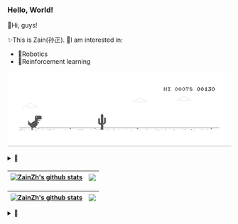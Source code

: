 ### Hello, World!
👋Hi, guys! 

✨This is Zain(孙正).
🤔I am interested in:
- 🤖️Robotics 
- 🧠Reinforcement learning


![Dino](https://raw.githubusercontent.com/praveenscience/praveenscience/master/dino.gif)

<details>
<summary>🌱</summary>
<pre><code>

<!--START_SECTION:waka-->
**I'm an Early 🐤** 

```text
🌞 Morning    46 commits     ██░░░░░░░░░░░░░░░░░░░░░░░   9.56% 
🌆 Daytime    257 commits    █████████████░░░░░░░░░░░░   53.43% 
🌃 Evening    169 commits    ████████░░░░░░░░░░░░░░░░░   35.14% 
🌙 Night      9 commits      ░░░░░░░░░░░░░░░░░░░░░░░░░   1.87%

```
📅 **I'm Most Productive on Thursday** 

```text
Monday       79 commits     ████░░░░░░░░░░░░░░░░░░░░░   16.42% 
Tuesday      57 commits     ███░░░░░░░░░░░░░░░░░░░░░░   11.85% 
Wednesday    102 commits    █████░░░░░░░░░░░░░░░░░░░░   21.21% 
Thursday     128 commits    ██████░░░░░░░░░░░░░░░░░░░   26.61% 
Friday       80 commits     ████░░░░░░░░░░░░░░░░░░░░░   16.63% 
Saturday     22 commits     █░░░░░░░░░░░░░░░░░░░░░░░░   4.57% 
Sunday       13 commits     ░░░░░░░░░░░░░░░░░░░░░░░░░   2.7%

```


📊 **This Week I Spent My Time On** 

```text
⌚︎ Time Zone: Asia/Shanghai

💬 Programming Languages: 
Python                   22 hrs 11 mins      ██████████████████████░░░   90.13% 
YAML                     1 hr 19 mins        █░░░░░░░░░░░░░░░░░░░░░░░░   5.36% 
JSON                     43 mins             ░░░░░░░░░░░░░░░░░░░░░░░░░   2.97% 
Cython                   7 mins              ░░░░░░░░░░░░░░░░░░░░░░░░░   0.53% 
Shell Script             7 mins              ░░░░░░░░░░░░░░░░░░░░░░░░░   0.49%

🔥 Editors: 
PyCharm                  23 hrs 48 mins      ████████████████████████░   96.71% 
VS Code                  43 mins             ░░░░░░░░░░░░░░░░░░░░░░░░░   2.95% 
CLion                    4 mins              ░░░░░░░░░░░░░░░░░░░░░░░░░   0.33%

💻 Operating System: 
Linux                    24 hrs 37 mins      █████████████████████████   100.0%

```

**I Mostly Code in Python** 

```text
Python                   11 repos            ██████████████░░░░░░░░░░░   57.89% 
C++                      6 repos             ████████░░░░░░░░░░░░░░░░░   31.58% 
Jupyter Notebook         1 repo              █░░░░░░░░░░░░░░░░░░░░░░░░   5.26% 
C                        1 repo              █░░░░░░░░░░░░░░░░░░░░░░░░   5.26%

```



 Last Updated on 11/12/2022 01:41:21 UTC
<!--END_SECTION:waka-->
</code></pre>
</details>



#### 
| <a href="https://github.com/ZainZh/github-readme-stats"><img align="center" src="https://github-readme-stats-an0fxpx8x-zainzh.vercel.app/api/top-langs/?username=ZainZh&layout=compact&show_icons=true&include_all_commits=true&theme=buefy&hide_border=true" alt="ZainZh's github stats" /></a> | <a href="https://github.com/ZainZh/github-readme-stats"><img align="center" src="https://github-readme-stats-an0fxpx8x-zainzh.vercel.app/api/wakatime?username=ZainZh&layout=compact&theme=buefy&hide_border=true&langs_count=8" /></a> |
| ------------- | ------------- |

#### 
| <a href="https://github.com/ZainZh/github-readme-stats"><img align="center" src="https://github-readme-stats-an0fxpx8x-zainzh.vercel.app/api?username=ZainZh&show_icons=true&include_all_commits=true&theme=buefy&hide_border=true" alt="ZainZh's github stats" /></a> | <a href="https://github.com/ZainZh/github-readme-stats"><img align="center" src="https://github-readme-streak-stats.herokuapp.com/?user=ZainZh&layout=compact&theme=buefy&hide_border=true" /></a> |
| --- | --- |


<details>
<summary>💬</summary>
<pre><code>

Most Used Languages: The language that I used most in all projects.
Wakatime Stats: My working time stats in the past fourteen days.
Github stats: My growth process.
</code></pre>
</details>

<!--
**ZainZh/ZainZh** is a ✨ _special_ ✨ repository because its `README.md` (this file) appears on your GitHub profile.

Here are some ideas to get you started:

- 🔭 I’m currently working on ...
- 🌱 I’m currently learning ...
- 👯 I’m looking to collaborate on ...
- 🤔 I’m looking for help with ...
- 💬 Ask me about ...
- 📫 How to reach me: ...
- 😄 Pronouns: ...
- ⚡ Fun fact: ...
-->
